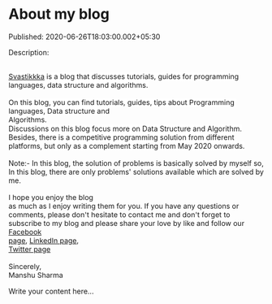 # About my blog

Published: 2020-06-26T18:03:00.002+05:30

Description: <div dir="ltr" style="text-align: left;" trbidi="on">
      <div style="box-sizing: inherit; text-align: left; text-rendering: geometricprecision;
      white-space: pre-wrap;">
      <span style="background-color: white; color: #6fa8dc; font-family: inherit;
      text-decoration-line: none; white-space: normal;"><a
      href="https://svastikkka.blogspot.com/">Svastikkka</a>&nbsp;</span><span
      style="background-color: white; caret-color: rgb(66, 66, 66);"><span style="font-family:
      inherit;">is a blog that discusses tutorials, guides for programming languages, data
      structure and algorithms.</span></span></div>
      <div style="box-sizing: inherit; text-align: left; text-rendering: geometricprecision;
      white-space: pre-wrap;">
      <span style="font-family: inherit;"><span style="background-color: white;
      caret-color: rgb(66, 66, 66); text-size-adjust: auto; white-space: normal;">On this blog,
      you can find tutorials, guides, tips about P<span style="white-space:
      pre-wrap;">rogramming languages, Data structure and
      Algorithms</span>.</span></span></div>
      <span style="font-family: inherit;"><span style="background-color: white;
      caret-color: rgb(66, 66, 66); text-size-adjust: auto; white-space: normal;">Discussions on
      this blog focus more on Data Structure&nbsp;</span><span style="background-color:
      white; caret-color: rgb(66, 66, 66); text-size-adjust: auto; white-space:
      normal;">and<span
      class="Apple-converted-space">&nbsp;Algorithm</span></span><span
      style="background-color: white; caret-color: rgb(66, 66, 66); text-size-adjust: auto;
      white-space: normal;">. Besides, there is a competitive programming solution from different
      platforms, but only as a complement starting from May 2020
      onwards.</span></span></div><div dir="ltr" style="text-align: left;"
      trbidi="on"><br /></div><div dir="ltr" style="text-align: left;"
      trbidi="on">Note:- In this blog, the solution of problems is basically solved by myself so,
      In this blog, there are only problems' solutions available which are solved by me.<br
      /><div style="text-align: left;"><br /></div><div style="box-sizing:
      inherit; text-align: left; text-rendering: geometricprecision; white-space:
      pre-wrap;"><span style="font-family: inherit;">I hope you enjoy the blog as much as I
      enjoy writing them for you. If you have any questions or comments, please don't hesitate to
      contact me and don't forget to subscribe to my blog and please share your love by like and
      follow our <a href="https://www.facebook.com/Svastikka/" target="_blank">Facebook
      page</a>, <a href="https://www.linkedin.com/company/svastikkka"
      target="_blank">LinkedIn page</a>, <a href="https://twitter.com/svastikkka"
      target="_blank">Twitter page</a></span></div>
      <div style="text-align: left;"><br /></div><div style="box-sizing:
      inherit; text-align: left; text-rendering: geometricprecision; white-space:
      pre-wrap;"><span style="font-family:
      inherit;">Sincerely,</span></div><div style="box-sizing: inherit;
      text-align: left; text-rendering: geometricprecision; white-space: pre-wrap;"><span
      style="font-family: inherit;">Manshu Sharma</span></div>
      </div>


Write your content here...